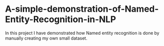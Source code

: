 # A-simple-demonstration-of-Named-Entity-Recognition-in-NLP

In this project I have demonstrated how Named entity recognition is done by manually creating my own small dataset.
